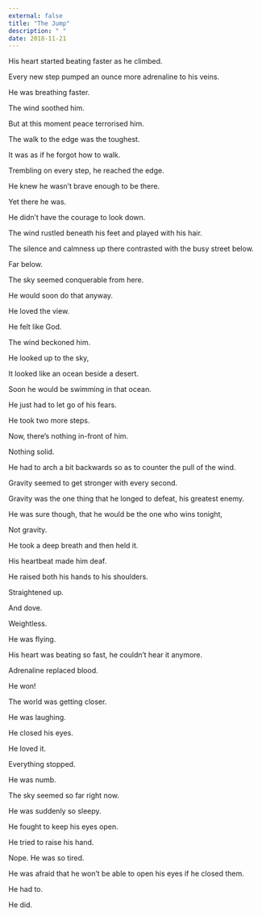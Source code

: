 ```yaml
---
external: false
title: "The Jump"
description: " "
date: 2018-11-21
---
```


His heart started beating faster as he climbed.

Every new step pumped an ounce more adrenaline to his veins.

He was breathing faster.

The wind soothed him.

But at this moment peace terrorised him.

The walk to the edge was the toughest.

It was as if he forgot how to walk.

Trembling on every step, he reached the edge.

He knew he wasn’t brave enough to be there.

Yet there he was.

He didn’t have the courage to look down.

The wind rustled beneath his feet and played with his hair.

The silence and calmness up there contrasted with the busy street below.

Far below.

The sky seemed conquerable from here.

He would soon do that anyway.

He loved the view.

He felt like God.

The wind beckoned him.

He looked up to the sky,

It looked like an ocean beside a desert.

Soon he would be swimming in that ocean.

He just had to let go of his fears.

He took two more steps.

Now, there’s nothing in-front of him.

Nothing solid.

He had to arch a bit backwards so as to counter the pull of the wind.

Gravity seemed to get stronger with every second.

Gravity was the one thing that he longed to defeat, his greatest enemy.

He was sure though, that he would be the one who wins tonight,

Not gravity.

He took a deep breath and then held it.

His heartbeat made him deaf.

He raised both his hands to his shoulders.

Straightened up.

And dove.

Weightless.

He was flying.

His heart was beating so fast, he couldn’t hear it anymore.

Adrenaline replaced blood.

He won!

The world was getting closer.

He was laughing.

He closed his eyes.

He loved it.

Everything stopped.

He was numb.

The sky seemed so far right now.

He was suddenly so sleepy.

He fought to keep his eyes open.

He tried to raise his hand.

Nope. He was so tired.

He was afraid that he won’t be able to open his eyes if he closed them.

He had to.

He did.